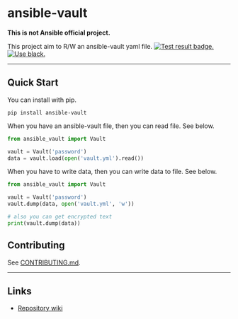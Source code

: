 # ansible-vault

**This is not Ansible official project.**

This project aim to R/W an ansible-vault yaml file. [![Test result badge.](https://github.com/tomoh1r/ansible-vault/workflows/test/badge.svg)](https://github.com/tomoh1r/ansible-vault/actions?query=workflow%3Atest) [![Use black.](https://img.shields.io/badge/code%20style-black-000000.svg)](https://github.com/python/black)

---

## Quick Start

You can install with pip.

```console
pip install ansible-vault
```

When you have an ansible-vault file, then you can read file. See below.

```python
from ansible_vault import Vault

vault = Vault('password')
data = vault.load(open('vault.yml').read())
```

When you have to write data, then you can write data to file. See below.

```python
from ansible_vault import Vault

vault = Vault('password')
vault.dump(data, open('vault.yml', 'w'))

# also you can get encrypted text
print(vault.dump(data))
```

## Contributing

See [CONTRIBUTING.md](https://github.com/tomoh1r/ansible-vault/blob/master/CONTRIBUTING.md).

---

## Links

* [Repository wiki](https://github.com/tomoh1r/ansible-vault/wiki)
